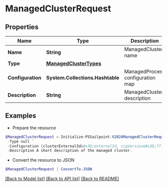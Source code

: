 # ManagedClusterRequest
## Properties

Name | Type | Description | Notes
------------ | ------------- | ------------- | -------------
**Name** | **String** | ManagedCluster name | 
**Type** | [**ManagedClusterTypes**](ManagedClusterTypes.md) |  | [optional] 
**Configuration** | **System.Collections.Hashtable** | ManagedProcess configuration map | [optional] 
**Description** | **String** | ManagedCluster description | [optional] 

## Examples

- Prepare the resource
```powershell
$ManagedClusterRequest = Initialize-PSSailpoint.V2024ManagedClusterRequest  -Name Managed Cluster Name `
 -Type null `
 -Configuration {clusterExternalId&#x3D;externalId, ccgVersion&#x3D;77.0.0} `
 -Description A short description of the managed cluster.
```

- Convert the resource to JSON
```powershell
$ManagedClusterRequest | ConvertTo-JSON
```

[[Back to Model list]](../README.md#documentation-for-models) [[Back to API list]](../README.md#documentation-for-api-endpoints) [[Back to README]](../README.md)

